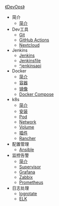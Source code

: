 [《DevOps》](index.md)

- 简介
  - [简介](简介/简介.md)
- Dev工具
  - [Git](Dev工具/Git.md)
  - [GitHub Actions](Dev工具/GitHub-Actions.md)
  - [Nextcloud](Dev工具/Nextcloud.md)
- Jenkins
  - [Jenkins](Jenkins/Jenkins.md)
  - [Jenkinsfile](Jenkins/Jenkinsfile.md)
  - [^jenkinsapi](Jenkins/^jenkinsapi.md)
- Docker
  - [简介](Docker/简介.md)
  - [容器](Docker/容器.md)
  - [镜像](Docker/镜像.md)
  - [Docker Compose](Docker/Docker-Compose.md)
- k8s
  - [简介](k8s/简介.md)
  - [安装](k8s/安装.md)
  - [Pod](k8s/Pod.md)
  - [Network](k8s/Network.md)
  - [Volume](k8s/Volume.md)
  - [插件](k8s/插件.md)
  - [Rancher](k8s/Rancher.md)
- 配置管理
  - [Ansible](配置管理/Ansible.md)
- 监控告警
  - [简介](监控告警/简介.md)
  - [Supervisor](监控告警/Supervisor.md)
  - [Grafana](监控告警/Grafana.md)
  - [Zabbix](监控告警/Zabbix.md)
  - [Prometheus](监控告警/Prometheus.md)
- 日志处理
  - [logrotate](日志处理/logrotate.md)
  - [ELK](日志处理/ELK.md)
